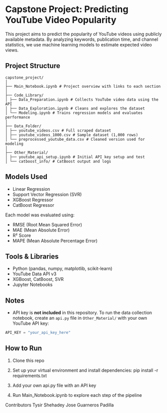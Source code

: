 # Capstone Project: Predicting YouTube Video Popularity

This project aims to predict the popularity of YouTube videos using publicly available metadata. By analyzing keywords, publication time, and channel statistics, we use machine learning models to estimate expected video views.

## Project Structure

```
capstone_project/
│
├── Main_Notebook.ipynb # Project overview with links to each section
│
├── Code_Library/
│ ├── Data_Preparation.ipynb # Collects YouTube video data using the API
│ ├── Data_Exploration.ipynb # Cleans and explores the dataset
│ └── Modeling.ipynb # Trains regression models and evaluates performance
│
├── Data_Folder/
│ ├── youtube_videos.csv # Full scraped dataset
│ ├── youtube_videos_1000.csv # Sample dataset (1,000 rows)
│ └── preprocessed_youtube_data.csv # Cleaned version used for modeling
│
├── Other_Material/
│ ├── youtube_api_setup.ipynb # Initial API key setup and test
│ └── catboost_info/ # CatBoost output and logs
```

## Models Used

- Linear Regression
- Support Vector Regression (SVR)
- XGBoost Regressor
- CatBoost Regressor

Each model was evaluated using:
- RMSE (Root Mean Squared Error)
- MAE (Mean Absolute Error)
- R² Score
- MAPE (Mean Absolute Percentage Error)

## Tools & Libraries

- Python (pandas, numpy, matplotlib, scikit-learn)
- YouTube Data API v3
- XGBoost, CatBoost, SVR
- Jupyter Notebooks

## Notes

- API key is **not included** in this repository. To run the data collection notebook, create an `api.py` file in `Other_Material/` with your own YouTube API key:

```python
API_KEY = "your_api_key_here"
```

## How to Run

1. Clone this repo

2. Set up your virtual environment and install dependencies:
pip install -r requirements.txt

3. Add your own api.py file with an API key

4. Run Main_Notebook.ipynb to explore each step of the pipeline

Contributors
Tysir Shehadey
Jose Guarneros Padilla
